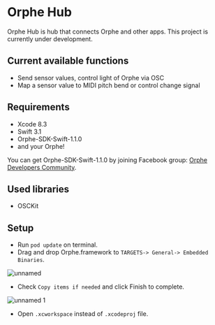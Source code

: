 # Orphe Hub

Orphe Hub is hub that connects Orphe and other apps.
This project is currently under development.

## Current available functions

- Send sensor values, control light of Orphe via OSC
- Map a sensor value to MIDI pitch bend or control change signal


## Requirements
- Xcode 8.3
- Swift 3.1
- Orphe-SDK-Swift-1.1.0 
- and your Orphe!

You can get Orphe-SDK-Swift-1.1.0 by joining Facebook group: [Orphe Developers Community](https://www.facebook.com/groups/367926056935407/).


## Used libraries
- OSCKit

## Setup
- Run `pod update` on terminal.
- Drag and drop Orphe.framework to `TARGETS-> General-> Embedded Binaries`.

![unnamed](https://cloud.githubusercontent.com/assets/1403143/24959370/8eb19022-1fcd-11e7-8ce6-c505cea6c736.png)

- Check `Copy items if needed` and click Finish to complete.

![unnamed 1](https://cloud.githubusercontent.com/assets/1403143/24959394/9ce237f0-1fcd-11e7-91f1-36ee59c1b585.png)

- Open `.xcworkspace` instead of `.xcodeproj` file.